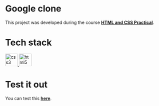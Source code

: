 # Google clone

This project was developed during the course [**HTML and CSS Practical**](https://platzi.com/cursos/html-practico/).

# Tech stack

<p>
  <a href="https://developer.mozilla.org/en-US/docs/Web/CSS" >
    <img src="https://cdn.jsdelivr.net/gh/devicons/devicon/icons/css3/css3-original.svg" alt="css3" width="40" height="40" />
  </a>
  <a href="https://developer.mozilla.org/en-US/docs/Glossary/HTML5" >
    <img src="https://cdn.jsdelivr.net/gh/devicons/devicon/icons/html5/html5-original.svg" alt="html5" width="40" height="40" />
  </a>
</p>

# Test it out

You can test this [**here**](https://google-clone-yuneidyc.vercel.app/).

